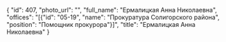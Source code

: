 {
    "id": 407,
    "photo_url": "",
    "full_name": "Ермалицкая Анна Николаевна",
    "offices": "[{\"id\": \"05-19\", \"name\": \"Прокуратура Солигорского района\", \"position\": \"Помощник прокурора\"}]",
    "title": "Ермалицкая Анна Николаевна"
}